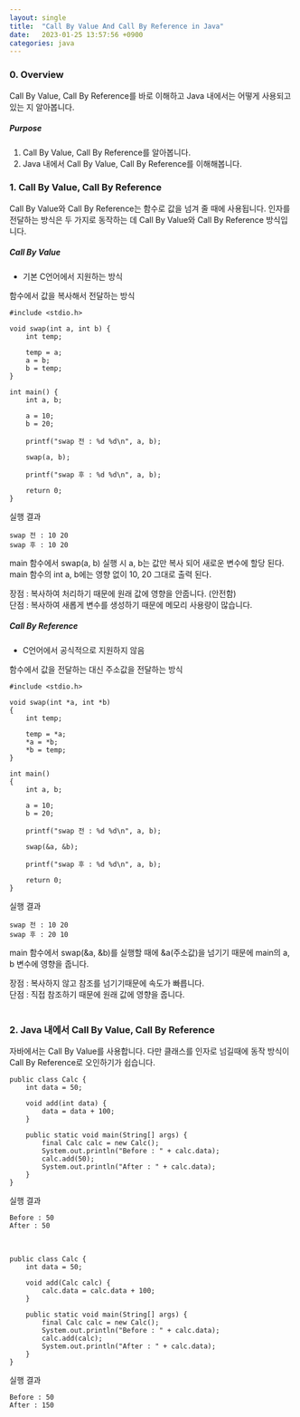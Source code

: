 ```yaml
---
layout: single
title:  "Call By Value And Call By Reference in Java"
date:   2023-01-25 13:57:56 +0900
categories: java
---
```

### 0. Overview
Call By Value, Call By Reference를 바로 이해하고 Java 내에서는 어떻게 사용되고 있는 지 알아봅니다.

##### Purpose
1. Call By Value, Call By Reference를 알아봅니다.
2. Java 내에서 Call By Value, Call By Reference를 이해해봅니다.

### 1. Call By Value, Call By Reference
Call By Value와 Call By Reference는 함수로 값을 넘겨 줄 때에 사용됩니다. 인자를 전달하는 방식은 두 가지로 동작하는 데 Call By Value와 Call By Reference 방식입니다.

##### Call By Value

- 기본 C언어에서 지원하는 방식

함수에서 값을 복사해서 전달하는 방식 
```
#include <stdio.h>

void swap(int a, int b) {
	int temp;
	
	temp = a;
	a = b;
	b = temp;
}

int main() {
	int a, b;
	
	a = 10;
	b = 20;
	
	printf("swap 전 : %d %d\n", a, b);
	
	swap(a, b);
	
	printf("swap 후 : %d %d\n", a, b);
	
	return 0;
}
```

실행 결과 
```
swap 전 : 10 20
swap 후 : 10 20
```

main 함수에서 swap(a, b) 실행 시 a, b는 값만 복사 되어 새로운 변수에 할당 된다. main 함수의 int a, b에는 영향 없이 10, 20 그대로 출력 된다.

장점 : 복사하여 처리하기 때문에 원래 값에 영향을 안줍니다. (안전함)<br/>
단점 : 복사하여 새롭게 변수를 생성하기 때문에 메모리 사용량이 많습니다.


##### Call By Reference

- C언어에서 공식적으로 지원하지 않음

함수에서 값을 전달하는 대신 주소값을 전달하는 방식

```
#include <stdio.h>

void swap(int *a, int *b)
{
	int temp;

	temp = *a;
	*a = *b;
	*b = temp;
}

int main()
{
	int a, b;

	a = 10;
	b = 20;

	printf("swap 전 : %d %d\n", a, b);

	swap(&a, &b);

	printf("swap 후 : %d %d\n", a, b);

	return 0;
}
```

실행 결과 
```
swap 전 : 10 20
swap 후 : 20 10
```
main 함수에서 swap(&a, &b)를 실행할 때에 &a(주소값)을 넘기기 때문에 main의 a, b 변수에 영향을 줍니다.

장점 : 복사하지 않고 참조를 넘기기때문에 속도가 빠릅니다. <br/>
단점 : 직접 참조하기 때문에 원래 값에 영향을 줍니다.
<br/>
<br/>
### 2. Java 내에서 Call By Value, Call By Reference

자바에서는 Call By Value를 사용합니다. 다만 클래스를 인자로 넘길때에 동작 방식이 Call By Reference로 오인하기가 쉽습니다.

```
public class Calc {
    int data = 50;

    void add(int data) {
        data = data + 100;
    }

    public static void main(String[] args) {
        final Calc calc = new Calc();
        System.out.println("Before : " + calc.data);
        calc.add(50);
        System.out.println("After : " + calc.data);
    }
}
```

실행 결과 
```
Before : 50
After : 50
```
<br/>

```
public class Calc {
    int data = 50;

    void add(Calc calc) {
        calc.data = calc.data + 100;
    }

    public static void main(String[] args) {
        final Calc calc = new Calc();
        System.out.println("Before : " + calc.data);
        calc.add(calc);
        System.out.println("After : " + calc.data);
    }
}
```

실행 결과 
```
Before : 50
After : 150
```